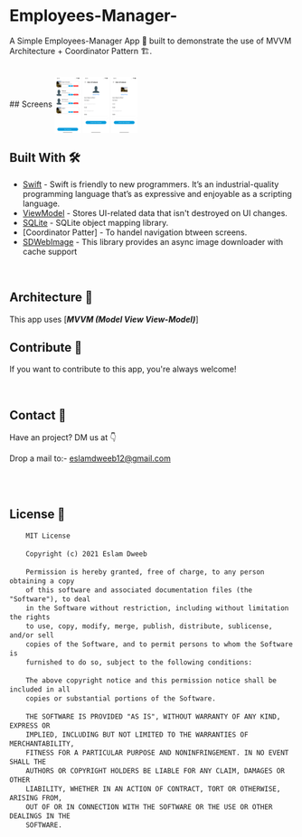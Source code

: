 # Employees-Manager-

A Simple Employees-Manager App 📱 built to demonstrate the use of  MVVM Architecture + Coordinator Pattern 🏗.

<br />
## Screens
<a href="URL_REDIRECT" target="blank"><img align="center" src="https://github.com/EslamDweeb/Employees-Manager-/blob/main/Screen/Simulator%20Screen%20Shot%20-%20iPhone%2014%20-%202022-12-04%20at%2000.19.06.png" height="100" /></a>
<a href="URL_REDIRECT" target="blank"><img align="center" src="https://github.com/EslamDweeb/Employees-Manager-/blob/main/Screen/Simulator%20Screen%20Shot%20-%20iPhone%2014%20-%202022-12-04%20at%2000.19.17.png" height="100" /></a>
<a href="URL_REDIRECT" target="blank"><img align="center" src="https://github.com/EslamDweeb/Employees-Manager-/blob/main/Screen/Simulator%20Screen%20Shot%20-%20iPhone%2014%20-%202022-12-04%20at%2000.19.55.png" height="100" /></a>

<br />


## Built With 🛠
  - [Swift](https://www.swift.org/documentation/) - Swift is friendly to new programmers. It’s an industrial-quality programming language that’s as expressive and enjoyable as a scripting language.
  - [ViewModel](https://developer.android.com/topic/libraries/architecture/viewmodel) - Stores UI-related data that isn't destroyed on UI changes.
  - [SQLite](https://github.com/stephencelis/SQLite.swift) - SQLite object mapping library.
  - [Coordinator Patter] - To handel navigation btween screens.
 - [SDWebImage](https://github.com/SDWebImage/SDWebImage) - This library provides an async image downloader with cache support
<br />

## Architecture 🗼
This app uses [***MVVM (Model View View-Model)***]

## Contribute 🤝
If you want to contribute to this app, you're always welcome!

<br>

## Contact 📩
Have an project? DM us at 👇

Drop a mail to:- eslamdweeb12@gmail.com

<br>

<br />

## License 🔖
```
    MIT License

    Copyright (c) 2021 Eslam Dweeb

    Permission is hereby granted, free of charge, to any person obtaining a copy
    of this software and associated documentation files (the "Software"), to deal
    in the Software without restriction, including without limitation the rights
    to use, copy, modify, merge, publish, distribute, sublicense, and/or sell
    copies of the Software, and to permit persons to whom the Software is
    furnished to do so, subject to the following conditions:

    The above copyright notice and this permission notice shall be included in all
    copies or substantial portions of the Software.

    THE SOFTWARE IS PROVIDED "AS IS", WITHOUT WARRANTY OF ANY KIND, EXPRESS OR
    IMPLIED, INCLUDING BUT NOT LIMITED TO THE WARRANTIES OF MERCHANTABILITY,
    FITNESS FOR A PARTICULAR PURPOSE AND NONINFRINGEMENT. IN NO EVENT SHALL THE
    AUTHORS OR COPYRIGHT HOLDERS BE LIABLE FOR ANY CLAIM, DAMAGES OR OTHER
    LIABILITY, WHETHER IN AN ACTION OF CONTRACT, TORT OR OTHERWISE, ARISING FROM,
    OUT OF OR IN CONNECTION WITH THE SOFTWARE OR THE USE OR OTHER DEALINGS IN THE
    SOFTWARE.

```
